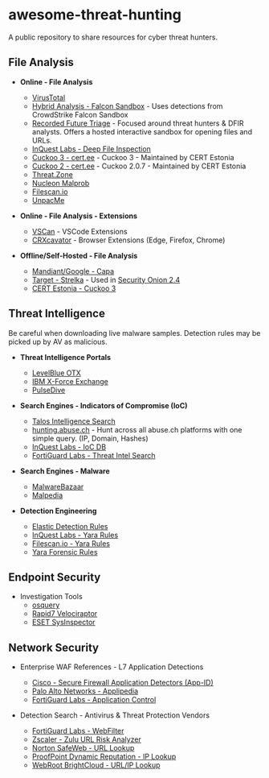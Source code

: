 # awesome-threat-hunting
A public repository to share resources for cyber threat hunters.

## File Analysis

- **Online - File Analysis**
  - [VirusTotal](https://virustotal.com/)
  - [Hybrid Analysis - Falcon Sandbox](https://hybrid-analysis.com/) - Uses detections from CrowdStrike Falcon Sandbox
  - [Recorded Future Triage](https://tria.ge/) - Focused around threat hunters & DFIR analysts. Offers a hosted interactive sandbox for opening files and URLs.
  - [InQuest Labs - Deep File Inspection](https://labs.inquest.net/dfi) 
  - [Cuckoo 3 - cert.ee](https://cuckoo-hatch.cert.ee/) - Cuckoo 3 - Maintained by CERT Estonia 
  - [Cuckoo 2 - cert.ee](https://cuckoo.cert.ee/) - Cuckoo 2.0.7 - Maintained by CERT Estonia
  - [Threat.Zone](https://app.threat.zone/)
  - [Nucleon Malprob](https://malprob.io/)
  - [Filescan.io](https://www.filescan.io/scan) 
  - [UnpacMe](https://www.unpac.me/)
    
- **Online - File Analysis - Extensions**
  - [VSCan](https://vscan.dev/) - VSCode Extensions 
  - [CRXcavator](https://crxcavator.io/) - Browser Extensions (Edge, Firefox, Chrome)

- **Offline/Self-Hosted - File Analysis**
  - [Mandiant/Google - Capa](https://github.com/mandiant/capa)
  - [Target - Strelka](https://github.com/target/strelka) - Used in [Security Onion 2.4](https://docs.securityonion.net/en/2.4/strelka.html)
  - [CERT Estonia - Cuckoo 3](https://github.com/cert-ee/cuckoo3)
   

## Threat Intelligence

Be careful when downloading live malware samples. 
Detection rules may be picked up by AV as malicious.

  - **Threat Intelligence Portals**
    - [LevelBlue OTX](https://otx.alienvault.com/)
    - [IBM X-Force Exchange](https://exchange.xforce.ibmcloud.com/)
    - [PulseDive](https://pulsedive.com/)

- **Search Engines - Indicators of Compromise (IoC)**
    - [Talos Intelligence Search](https://talosintelligence.com/reputation_center)
    - [hunting.abuse.ch](https://hunting.abuse.ch/) -  Hunt across all abuse.ch platforms with one simple query. (IP, Domain, Hashes)
    - [InQuest Labs - IoC DB](https://labs.inquest.net/iocdb)
    - [FortiGuard Labs - Threat Intel Search](https://www.fortiguard.com/threatintel-search)

- **Search Engines - Malware**
  - [MalwareBazaar](https://bazaar.abuse.ch/)
  - [Malpedia](https://malpedia.caad.fkie.fraunhofer.de/)

- **Detection Engineering**
    - [Elastic Detection Rules](https://elastic.github.io/detection-rules-explorer/)
    - [InQuest Labs - Yara Rules](https://github.com/InQuest/yara-rules)
    - [Filescan.io - Yara Rules](https://github.com/filescanio/fsYara)
    - [Yara Forensic Rules](https://github.com/Xumeiquer/yara-forensics)

## Endpoint Security
- Investigation Tools 
  - [osquery](https://github.com/osquery/osquery/releases)
  - [Rapid7 Velociraptor](https://docs.velociraptor.app/)
  - [ESET SysInspector](https://www.eset.com/int/support/sysinspector/)
      
## Network Security

- Enterprise WAF References - L7 Application Detections
  - [Cisco - Secure Firewall Application Detectors (App-ID)](https://appid.cisco.com)
  - [Palo Alto Networks - Applipedia](https://applipedia.paloaltonetworks.com/)
  - [FortiGuard Labs - Application Control](https://www.fortiguard.com/appcontrol)
    
- Detection Search - Antivirus & Threat Protection Vendors
  - [FortiGuard Labs - WebFilter](https://www.fortiguard.com/webfilter) 
  - [Zscaler - Zulu URL Risk Analyzer](https://threatlabz.zscaler.com/tool/url-analysis)
  - [Norton SafeWeb - URL Lookup](https://safeweb.norton.com/)
  - [ProofPoint Dynamic Reputation - IP Lookup](https://ipcheck.proofpoint.com/)
  - [WebRoot BrightCloud - URL/IP Lookup](https://www.brightcloud.com/tools/url-ip-lookup.php)
